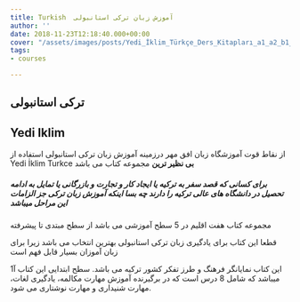 ```yaml
---
title: Turkish  آموزش زبان ترکی استانبولی
author: ''
date: 2018-11-23T12:18:40.000+00:00
cover: "/assets/images/posts/Yedi_İklim_Türkçe_Ders_Kitapları_a1_a2_b1_b2_c1_c2.jpg"
tags:
- courses

---
```

## ترکی استانبولی

## Yedi Iklim

از نقاط قوت آموزشگاه زبان افق مهر درزمینه آموزش زبان ترکی استانبولی استفاده از  Yedi İklim Turkce  **بی نظیر ترین** مجموعه کتاب می باشد

##### برای کسانی که قصد سفر به ترکیه یا ایجاد کار و تجارت و بازرگانی یا تمایل به ادامه تحصیل در دانشگاه های عالی ترکیه را دارند چه بسا اینکه آموزش زبان ترکی جز الزامات این مراحل میباشد

مجموعه کتاب هفت اقلیم در 5 سطح آموزشی می باشد از سطح مبتدی تا پیشرفته

قطعا این کتاب برای یادگیری زبان ترکی استانبولی بهترین انتخاب می باشد زیرا برای زبان آموزان بسیار قابل فهم است

این کتاب نمایانگر فرهنگ و طرز تفکر  کشور ترکیه می باشد. سطح ابتدایی این کتاب آ1   میباشد که شامل 8 درس است که در برگیرنده آموزش مهارت مکالمه،  یادگیری لغات، مهارت   شنیداری و مهارت نوشتاری می شود.